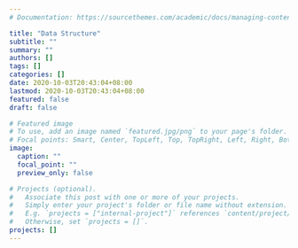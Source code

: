 ```yaml
---
# Documentation: https://sourcethemes.com/academic/docs/managing-content/

title: "Data Structure"
subtitle: ""
summary: ""
authors: []
tags: []
categories: []
date: 2020-10-03T20:43:04+08:00
lastmod: 2020-10-03T20:43:04+08:00
featured: false
draft: false

# Featured image
# To use, add an image named `featured.jpg/png` to your page's folder.
# Focal points: Smart, Center, TopLeft, Top, TopRight, Left, Right, BottomLeft, Bottom, BottomRight.
image:
  caption: ""
  focal_point: ""
  preview_only: false

# Projects (optional).
#   Associate this post with one or more of your projects.
#   Simply enter your project's folder or file name without extension.
#   E.g. `projects = ["internal-project"]` references `content/project/deep-learning/index.md`.
#   Otherwise, set `projects = []`.
projects: []
---
```

